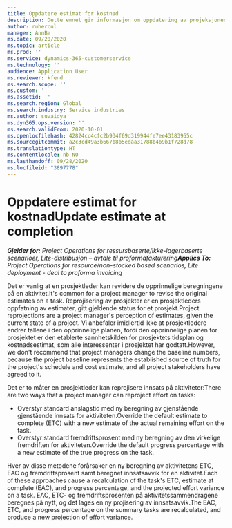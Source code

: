 ```yaml
---
title: Oppdatere estimat for kostnad
description: Dette emnet gir informasjon om oppdatering av projeksjonen av innsats for et prosjekt.
author: ruhercul
manager: AnnBe
ms.date: 09/20/2020
ms.topic: article
ms.prod: ''
ms.service: dynamics-365-customerservice
ms.technology: ''
audience: Application User
ms.reviewer: kfend
ms.search.scope: ''
ms.custom: ''
ms.assetid: ''
ms.search.region: Global
ms.search.industry: Service industries
ms.author: suvaidya
ms.dyn365.ops.version: ''
ms.search.validFrom: 2020-10-01
ms.openlocfilehash: 42824cc4cfc2b934f69d319944fe7ee43183955c
ms.sourcegitcommit: a2c3cd49a3b667b8b5edaa31788b4b9b1f728d78
ms.translationtype: HT
ms.contentlocale: nb-NO
ms.lasthandoff: 09/28/2020
ms.locfileid: "3897778"
---
```

# <a name="update-estimate-at-completion"></a><span data-ttu-id="de9b7-103">Oppdatere estimat for kostnad</span><span class="sxs-lookup"><span data-stu-id="de9b7-103">Update estimate at completion</span></span>

<span data-ttu-id="de9b7-104">_**Gjelder for:** Project Operations for ressursbaserte/ikke-lagerbaserte scenarioer, Lite-distribusjon – avtale til proformafakturering_</span><span class="sxs-lookup"><span data-stu-id="de9b7-104">_**Applies To:** Project Operations for resource/non-stocked based scenarios, Lite deployment - deal to proforma invoicing_</span></span>

<span data-ttu-id="de9b7-105">Det er vanlig at en prosjektleder kan revidere de opprinnelige beregningene på en aktivitet.</span><span class="sxs-lookup"><span data-stu-id="de9b7-105">It's common for a project manager to revise the original estimates on a task.</span></span> <span data-ttu-id="de9b7-106">Reprojisering av prosjekter er en prosjektleders oppfatning av estimater, gitt gjeldende status for et prosjekt.</span><span class="sxs-lookup"><span data-stu-id="de9b7-106">Project reprojections are a project manager's perception of estimates, given the current state of a project.</span></span> <span data-ttu-id="de9b7-107">Vi anbefaler imidlertid ikke at prosjektledere endrer tallene i den opprinnelige planen, fordi den opprinnelige planen for prosjektet er den etablerte sannhetskilden for prosjektets tidsplan og kostnadsestimat, som alle interessenter i prosjektet har godtatt.</span><span class="sxs-lookup"><span data-stu-id="de9b7-107">However, we don't recommend that project managers change the baseline numbers, because the project baseline represents the established source of truth for the project's schedule and cost estimate, and all project stakeholders have agreed to it.</span></span>

<span data-ttu-id="de9b7-108">Det er to måter en prosjektleder kan reprojisere innsats på aktiviteter:</span><span class="sxs-lookup"><span data-stu-id="de9b7-108">There are two ways that a project manager can reproject effort on tasks:</span></span>

- <span data-ttu-id="de9b7-109">Overstyr standard anslagstid med ny beregning av gjenstående gjenstående innsats for aktiviteten.</span><span class="sxs-lookup"><span data-stu-id="de9b7-109">Override the default estimate to complete (ETC) with a new estimate of the actual remaining effort on the task.</span></span> 
- <span data-ttu-id="de9b7-110">Overstyr standard fremdriftsprosent med ny beregning av den virkelige fremdriften for aktiviteten.</span><span class="sxs-lookup"><span data-stu-id="de9b7-110">Override the default progress percentage with a new estimate of the true progress on the task.</span></span>

<span data-ttu-id="de9b7-111">Hver av disse metodene forårsaker en ny beregning av aktivitetens ETC, EAC og fremdriftsprosent samt beregnet innsatsavvik for en aktivitet.</span><span class="sxs-lookup"><span data-stu-id="de9b7-111">Each of these approaches cause a recalculation of the task's ETC, estimate at complete (EAC), and progress percentage, and the projected effort variance on a task.</span></span> <span data-ttu-id="de9b7-112">EAC, ETC- og fremdriftsprosenten på aktivitetssammendragene beregnes på nytt, og det lages en ny projisering av innsatsavvik.</span><span class="sxs-lookup"><span data-stu-id="de9b7-112">The EAC, ETC, and progress percentage on the summary tasks are recalculated, and produce a new projection of effort variance.</span></span>
